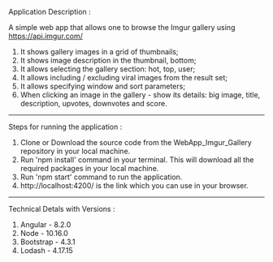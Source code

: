 
Application Description : 

A simple web app that allows one to browse the Imgur gallery using https://api.imgur.com/

1) It shows gallery images in a grid of thumbnails;
2) It shows image description in the thumbnail, bottom;
3) It allows selecting the gallery section: hot, top, user;
4) It allows including / excluding viral images from the result set;
5) It allows specifying window and sort parameters;
6) When clicking an image in the gallery - show its details: big image, title, description, upvotes, downvotes and score.

-------------------------------------------------------------------------------------------------------

Steps for running the application :

1) Clone or Download the source code from the WebApp_Imgur_Gallery repository in your local machine.
2) Run 'npm install' command in your terminal. This will download all the required packages in your local machine.
3) Run 'npm start' command to run the application.
4) http://localhost:4200/ is the link which you can use in your browser.

-------------------------------------------------------------------------------------------------------

Technical Detals with Versions :

1) Angular - 8.2.0 
2) Node - 10.16.0
3) Bootstrap - 4.3.1
4) Lodash - 4.17.15
